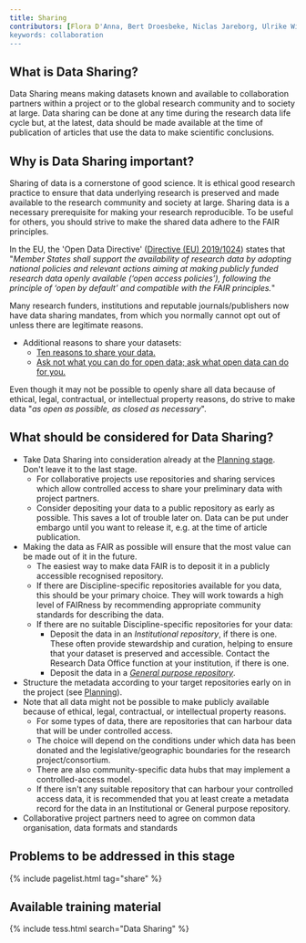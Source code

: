 ```yaml
---
title: Sharing
contributors: [Flora D'Anna, Bert Droesbeke, Niclas Jareborg, Ulrike Wittig]
keywords: collaboration
---
```


## What is Data Sharing?
Data Sharing means making datasets known and available to collaboration partners within a project or to the global research community and to society at large. Data sharing can be done at any time during the research data life cycle but, at the latest, data should be made available at the time of publication of articles that use the data to make scientific conclusions. 

## Why is Data Sharing important?
Sharing of data is a cornerstone of good science. It is ethical good research practice to ensure that data underlying research is preserved and made available to the research community and society at large. Sharing data is a necessary prerequisite for making your research reproducible. To be useful for others, you should strive to make the shared data adhere to the FAIR principles. 

In the EU, the 'Open Data Directive' ([Directive (EU) 2019/1024](https://eur-lex.europa.eu/legal-content/EN/TXT/?qid=1561563110433&uri=CELEX:32019L1024)) states that "_Member States shall support the availability of research data by adopting national policies and relevant actions aiming at making publicly funded research data openly available (‘open access policies’), following the principle of ‘open by default’ and compatible with the FAIR principles._"

Many research funders, institutions and reputable journals/publishers now have data sharing mandates, from which you normally cannot opt out of unless there are legitimate reasons. 

* Additional reasons to share your datasets:
  - [Ten reasons to share your data.](https://www.natureindex.com/news-blog/ten-reasons-to-share-your-data)
  - [Ask not what you can do for open data; ask what open data can do for you.](http://blogs.nature.com/naturejobs/2017/06/19/ask-not-what-you-can-do-for-open-data-ask-what-open-data-can-do-for-you/)

Even though it may not be possible to openly share all data because of ethical, legal, contractual, or intellectual property reasons, do strive to make data "_as open as possible, as closed as necessary_".

## What should be considered for Data Sharing?

* Take Data Sharing into consideration already at the [Planning stage](planning). Don't leave it to the last stage. 
  - For collaborative projects use repositories and sharing services which allow controlled access to share your preliminary data with project partners. 
  - Consider depositing your data to a public repository as early as possible. This saves a lot of trouble later on. Data can be put under embargo until you want to release it, e.g. at the time of article publication.
* Making the data as FAIR as possible will ensure that the most value can be made out of it in the future.
  - The easiest way to make data FAIR is to deposit it in a publicly accessible recognised repository.
  - If there are Discipline-specific repositories available for you data, this should be your primary choice. They will work towards a high level of FAIRness by recommending appropriate community standards for describing the data. 
  - If there are no suitable Discipline-specific repositories for your data:
    - Deposit the data in an _Institutional repository_, if there is one. These often provide stewardship and curation, helping to ensure that your dataset is preserved and accessible. Contact the Research Data Office function at your institution, if there is one.
    - Deposit the data in a [_General purpose repository_](https://www.nature.com/sdata/policies/repositories#general).
* Structure the metadata according to your target repositories early on in the project (see [Planning](planning)).
* Note that all data might not be possible to make publicly available because of ethical, legal, contractual, or intellectual property reasons. 
  - For some types of data, there are repositories that can harbour data that will be under controlled access.
   - The choice will depend on the conditions under which data has been donated and the legislative/geographic boundaries for the research project/consortium. 
   - There are also community-specific data hubs that may implement a controlled-access model.
  - If there isn't any suitable repository that can harbour your controlled access data, it is recommended that you at least create a metadata record for the data in an Institutional or General purpose repository.
* Collaborative project partners need to agree on common data organisation, data formats and standards


## Problems to be addressed in this stage

{% include pagelist.html tag="share" %}


## Available training material

{% include tess.html search="Data Sharing" %}


<!-- * Licensing
* Funder requirements -->

<!-- ## External links
missing content -->
